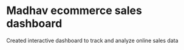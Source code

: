 # Madhav ecommerce sales dashboard
Created interactive dashboard to track and analyze online sales data
